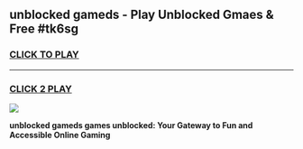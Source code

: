 
## unblocked gameds - Play Unblocked Gmaes & Free #tk6sg
<h3>
<a href="https://news.freeplayer.one?title=unblocked_gameds&ref=24F">CLICK TO PLAY</a></h3>
<hr>

<h3>
<a href="https://news.freeplayer.one?title=unblocked_gameds&ref=24F">CLICK 2 PLAY</a>
  
</h3>

<a href="https://news.freeplayer.one?title=unblocked_gameds&ref=24F/"><img src="https://clearcache.store/games.png"></a>


**unblocked gameds games unblocked: Your Gateway to Fun and Accessible Online Gaming**
